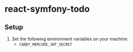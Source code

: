 # react-symfony-todo

## Setup
1. Set the following environment variables on your machine:
   - `CADDY_MERCURE_JWT_SECRET`
